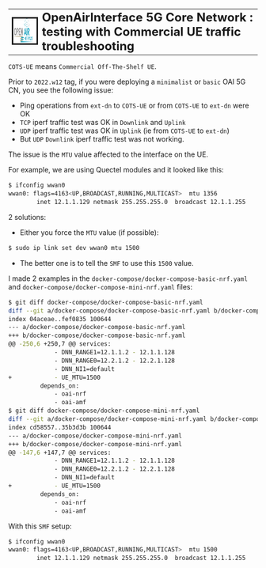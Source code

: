 <table style="border-collapse: collapse; border: none;">
  <tr style="border-collapse: collapse; border: none;">
    <td style="border-collapse: collapse; border: none;">
      <a href="http://www.openairinterface.org/">
         <img src="./images/oai_final_logo.png" alt="" border=3 height=50 width=150>
         </img>
      </a>
    </td>
    <td style="border-collapse: collapse; border: none; vertical-align: center;">
      <b><font size = "5">OpenAirInterface 5G Core Network : testing with Commercial UE traffic troubleshooting</font></b>
    </td>
  </tr>
</table>

`COTS-UE` means `Commercial Off-The-Shelf UE`.

Prior to `2022.w12` tag, if you were deploying a `minimalist` or `basic` OAI 5G CN, you see the following issue:

* Ping operations from `ext-dn` to `COTS-UE` or from `COTS-UE` to `ext-dn` were OK
* `TCP` iperf traffic test was OK in `Downlink` and `Uplink`
* `UDP` iperf traffic test was OK in `Uplink` (ie from `COTS-UE` to `ext-dn`)
* But `UDP` `Downlink` iperf traffic test was not working.

The issue is the `MTU` value affected to the interface on the UE.

For example, we are using Quectel modules and it looked like this:

```bash
$ ifconfig wwan0
wwan0: flags=4163<UP,BROADCAST,RUNNING,MULTICAST>  mtu 1356
        inet 12.1.1.129 netmask 255.255.255.0  broadcast 12.1.1.255
```

2 solutions:

* Either you force the `MTU` value (if possible):

```bash
$ sudo ip link set dev wwan0 mtu 1500
```

* The better one is to tell the `SMF` to use this `1500` value.

I made 2 examples in the `docker-compose/docker-compose-basic-nrf.yaml` and `docker-compose/docker-compose-mini-nrf.yaml` files:

```bash
$ git diff docker-compose/docker-compose-basic-nrf.yaml
diff --git a/docker-compose/docker-compose-basic-nrf.yaml b/docker-compose/docker-compose-basic-nrf.yaml
index 04aceae..fef0835 100644
--- a/docker-compose/docker-compose-basic-nrf.yaml
+++ b/docker-compose/docker-compose-basic-nrf.yaml
@@ -250,6 +250,7 @@ services:
             - DNN_RANGE1=12.1.1.2 - 12.1.1.128
             - DNN_RANGE0=12.2.1.2 - 12.2.1.128
             - DNN_NI1=default
+            - UE_MTU=1500
         depends_on:
             - oai-nrf
             - oai-amf
$ git diff docker-compose/docker-compose-mini-nrf.yaml
diff --git a/docker-compose/docker-compose-mini-nrf.yaml b/docker-compose/docker-compose-mini-nrf.yaml
index cd58557..35b3d3b 100644
--- a/docker-compose/docker-compose-mini-nrf.yaml
+++ b/docker-compose/docker-compose-mini-nrf.yaml
@@ -147,6 +147,7 @@ services:
             - DNN_RANGE1=12.1.1.2 - 12.1.1.128
             - DNN_RANGE0=12.2.1.2 - 12.2.1.128
             - DNN_NI1=default
+            - UE_MTU=1500
         depends_on:
             - oai-nrf
             - oai-amf
```

With this `SMF` setup:

```bash
$ ifconfig wwan0
wwan0: flags=4163<UP,BROADCAST,RUNNING,MULTICAST>  mtu 1500
        inet 12.1.1.129 netmask 255.255.255.0  broadcast 12.1.1.255
```
